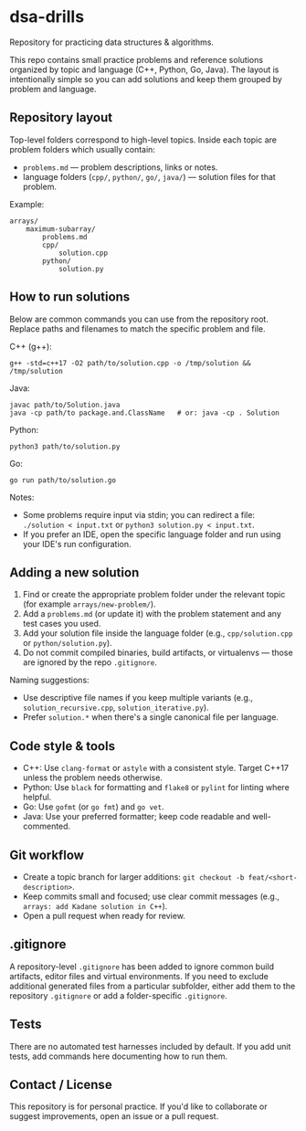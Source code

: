 # dsa-drills

Repository for practicing data structures & algorithms.

This repo contains small practice problems and reference solutions organized by topic and language (C++, Python, Go, Java). The layout is intentionally simple so you can add solutions and keep them grouped by problem and language.

## Repository layout

Top-level folders correspond to high-level topics. Inside each topic are problem folders which usually contain:

- `problems.md` — problem descriptions, links or notes.
- language folders (`cpp/`, `python/`, `go/`, `java/`) — solution files for that problem.

Example:

```
arrays/
	maximum-subarray/
		problems.md
		cpp/
			solution.cpp
		python/
			solution.py
```

## How to run solutions

Below are common commands you can use from the repository root. Replace paths and filenames to match the specific problem and file.

C++ (g++):

```
g++ -std=c++17 -O2 path/to/solution.cpp -o /tmp/solution && /tmp/solution
```

Java:

```
javac path/to/Solution.java
java -cp path/to package.and.ClassName   # or: java -cp . Solution
```

Python:

```
python3 path/to/solution.py
```

Go:

```
go run path/to/solution.go
```

Notes:

- Some problems require input via stdin; you can redirect a file: `./solution < input.txt` or `python3 solution.py < input.txt`.
- If you prefer an IDE, open the specific language folder and run using your IDE's run configuration.

## Adding a new solution

1. Find or create the appropriate problem folder under the relevant topic (for example `arrays/new-problem/`).
2. Add a `problems.md` (or update it) with the problem statement and any test cases you used.
3. Add your solution file inside the language folder (e.g., `cpp/solution.cpp` or `python/solution.py`).
4. Do not commit compiled binaries, build artifacts, or virtualenvs — those are ignored by the repo `.gitignore`.

Naming suggestions:

- Use descriptive file names if you keep multiple variants (e.g., `solution_recursive.cpp`, `solution_iterative.py`).
- Prefer `solution.*` when there's a single canonical file per language.

## Code style & tools

- C++: Use `clang-format` or `astyle` with a consistent style. Target C++17 unless the problem needs otherwise.
- Python: Use `black` for formatting and `flake8` or `pylint` for linting where helpful.
- Go: Use `gofmt` (or `go fmt`) and `go vet`.
- Java: Use your preferred formatter; keep code readable and well-commented.

## Git workflow

- Create a topic branch for larger additions: `git checkout -b feat/<short-description>`.
- Keep commits small and focused; use clear commit messages (e.g., `arrays: add Kadane solution in C++`).
- Open a pull request when ready for review.

## .gitignore

A repository-level `.gitignore` has been added to ignore common build artifacts, editor files and virtual environments. If you need to exclude additional generated files from a particular subfolder, either add them to the repository `.gitignore` or add a folder-specific `.gitignore`.

## Tests

There are no automated test harnesses included by default. If you add unit tests, add commands here documenting how to run them.

## Contact / License

This repository is for personal practice. If you'd like to collaborate or suggest improvements, open an issue or a pull request.
